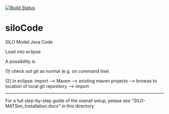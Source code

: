 [![Build Status](https://travis-ci.org/msmobility/silo.svg?branch=master)](https://travis-ci.org/msmobility/silo)

# siloCode
SILO Model Java Code




Load into eclipse

A possibility is

(1) check out git as normal (e.g. on command line)

(2) in eclipse: import --> Maven --> existing maven projects --> browse to location of local git repository --> import

-----

For a full step-by-step guide of the overall setup, pelase see "SILO-MATSim_Installation.docx" in this directory

